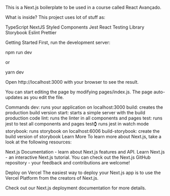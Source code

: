 This is a Next.js boilerplate to be used in a course called React Avançado.

What is inside? This project uses lot of stuff as:

TypeScript NextJS Styled Components Jest React Testing Library Storybook Eslint Prettier

Getting Started First, run the development server:

npm run dev

or

yarn dev

Open http://localhost:3000 with your browser to see the result.

You can start editing the page by modifying pages/index.js. The page auto-updates as you edit the file.

Commands dev: runs your application on localhost:3000 build: creates the production build version start: starts a simple server with the build production code lint: runs the linter in all components and pages test: runs jest to test all components and pages test⌚ runs jest in watch mode storybook: runs storybook on localhost:6006 build-storybook: create the build version of storybook Learn More To learn more about Next.js, take a look at the following resources:

Next.js Documentation - learn about Next.js features and API. Learn Next.js - an interactive Next.js tutorial. You can check out the Next.js GitHub repository - your feedback and contributions are welcome!

Deploy on Vercel The easiest way to deploy your Next.js app is to use the Vercel Platform from the creators of Next.js.

Check out our Next.js deployment documentation for more details.
